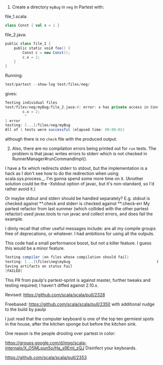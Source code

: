 1) Create a directory `myBug` in `neg` in Partest with:

file_1.scala:

```scala
class Const { val x = 1 }
```

file_2.java:

```scala
public class file_2 {
    public static void foo() {
        Const c = new Const();
        c.x = 2;
    }
}
```

Running:

```scala
test/partest --show-log test/files/neg/
```

gives:

```scala
Testing individual files
test/files/neg/myBug/file_2.java:4: error: x has private access in Const
        c.x = 2;
         ^
1 error
testing: [...]/files/neg/myBug                                        [  OK  ]
All of 1 tests were successful (elapsed time: 00:00:02)
```

although there is no `check` file with the produced output.


2) Also, there are no compilation errors being printed out for `run` tests.
The problem is that javac writes errors to stderr which is not checked in RunnerManager#runCommandImpl().

I have a fix which redirects stderr to stdout, but the implementation is a hack as I don't see how to do the redirection when using scala.sys.process._. I'm gonna spend some more time on it. (Another solution could be the -Xstdout option of javac, but it's non-standard, so I'd rather avoid it.)

Or maybe stdout and stderr should be handled separately? E.g. stdout is checked against **.check and stderr is checked against **.check-err
My partest refactor from last summer (which collided with the other partest refactor) used javax.tools to run javac and collect errors, and does fail the example.

I dimly recall that other useful messages include: are all my compile groups free of deprecations, or whatever.  I had ambitions for using all the outputs.

This code had a small performance boost, but not a killer feature. I guess this would be a minor feature.

```scala
Testing compiler (on files whose compilation should fail)
testing: [...]\files\neg\mybug                                        Error! x has private access in Const
Saving artifacts on status Fail
[FAILED]
```
This PR from paulp's partest-sprint is against master, further tweaks and testing required; I haven't diffed against 2.10.x.

Revised:
https://github.com/scala/scala/pull/2328

Freebased:
https://github.com/scala/scala/pull/2350
with additional nudge to the build by paulp

I just read that the computer keyboard is one of the top ten germiest spots in the house, after the kitchen sponge but before the kitchen sink.

One reason is the people drooling over partest in color:

https://groups.google.com/d/msg/scala-internals/X_O5MLpun5o/Ha_s9Eml_zQJ
Disinfect your keyboards.

https://github.com/scala/scala/pull/2353
